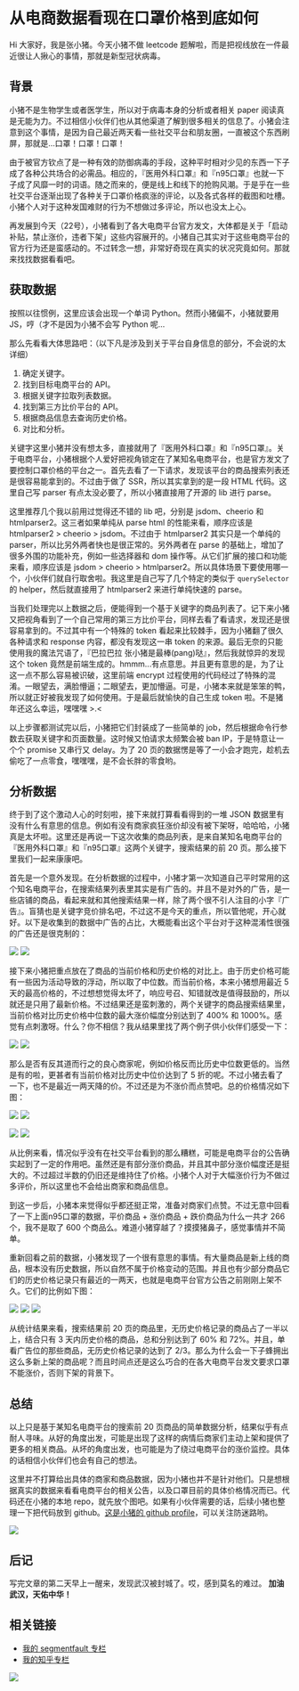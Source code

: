# 从电商数据看现在口罩价格到底如何

Hi 大家好，我是张小猪。今天小猪不做 leetcode 题解啦，而是把视线放在一件最近很让人揪心的事情，那就是新型冠状病毒。

## 背景

小猪不是生物学生或者医学生，所以对于病毒本身的分析或者相关 paper 阅读真是无能为力。不过相信小伙伴们也从其他渠道了解到很多相关的信息了。小猪会注意到这个事情，是因为自己最近两天看一些社交平台和朋友圈，一直被这个东西刷屏，那就是...口罩！口罩！口罩！

由于被官方钦点了是一种有效的防御病毒的手段，这种平时相对少见的东西一下子成了各种公共场合的必需品。相应的，『医用外科口罩』和『n95口罩』也就一下子成了风靡一时的词语。随之而来的，便是线上和线下的抢购风潮。于是乎在一些社交平台逐渐出现了各种关于口罩价格疯涨的评论，以及各式各样的截图和吐槽。小猪个人对于这种发国难财的行为不想做过多评论，所以也没太上心。

再发展到今天（22号），小猪看到了各大电商平台官方发文，大体都是关于「启动补贴，禁止涨价，违者下架」这些内容展开的。小猪自己其实对于这些电商平台的官方行为还是蛮感动的。不过转念一想，非常好奇现在真实的状况究竟如何。那就来找找数据看看吧。

## 获取数据

按照以往惯例，这里应该会出现一个单词 Python。然而小猪偏不，小猪就要用 JS，哼（才不是因为小猪不会写 Python 呢...

那么先看看大体思路吧：（以下凡是涉及到关于平台自身信息的部分，不会说的太详细）

1. 确定关键字。
2. 找到目标电商平台的 API。
3. 根据关键字拉取列表数据。
4. 找到第三方比价平台的 API。
5. 根据商品信息去查询历史价格。
6. 对比和分析。

关键字这里小猪并没有想太多，直接就用了『医用外科口罩』和『n95口罩』。关于电商平台，小猪根据个人爱好把视角锁定在了某知名电商平台，也是官方发文了要控制口罩价格的平台之一。首先去看了一下请求，发现该平台的商品搜索列表还是很容易能拿到的。不过由于做了 SSR，所以其实拿到的是一段 HTML 代码。这里自己写 parser 有点太没必要了，所以小猪直接用了开源的 lib 进行 parse。

这里推荐几个我以前用过觉得还不错的 lib 吧，分别是 jsdom、cheerio 和 htmlparser2。这三者如果单纯从 parse html 的性能来看，顺序应该是 htmlparser2 > cheerio > jsdom。不过由于 htmlparser2 其实只是一个单纯的 parser，所以比另外两者快也是很正常的。另外两者在 parse 的基础上，增加了很多外围的功能补充，例如一些选择器和 dom 操作等。从它们扩展的接口和功能来看，顺序应该是 jsdom > cheerio > htmlparser2。所以具体场景下要使用哪一个，小伙伴们就自行取舍啦。我这里是自己写了几个特定的类似于 `querySelector` 的 helper，然后就直接用了 htmlparser2 来进行单纯快速的 parse。

当我们处理完以上数据之后，便能得到一个基于关键字的商品列表了。记下来小猪又把视角看到了一个自己常用的第三方比价平台，同样去看了看请求，发现还是很容易拿到的。不过其中有一个特殊的 token 看起来比较棘手，因为小猪翻了很久各种请求和 response 内容，都没有发现这一串 token 的来源。最后无奈的只能使用我的魔法咒语了，『巴拉巴拉 张小猪是最棒(pang)哒』，然后我就惊异的发现这个 token 竟然是前端生成的。hmmm...有点意思。并且更有意思的是，为了让这一点不那么容易被识破，这里前端 encrypt 过程使用的代码经过了特殊的混淆。一眼望去，满脸懵逼；二眼望去，更加懵逼。可是，小猪本来就是笨笨的鸭，所以就正好被我发现了如何使用。于是最后就愉快的自己生成 token 啦。不是猪年还这么幸运，嘿嘿嘿 >.<

以上步骤都测试完以后，小猪把它们封装成了一些简单的 job，然后根据命令行参数去获取关键字和页面数量。这时候又怕请求太频繁会被 ban IP，于是特意让一个个 promise 又串行又 delay。为了 20 页的数据愣是等了一小会才跑完，趁机去偷吃了一点零食，嘿嘿嘿，是不会长胖的零食哟。

## 分析数据

终于到了这个激动人心的时刻啦，接下来就打算看看得到的一堆 JSON 数据里有没有什么有意思的信息。例如有没有商家疯狂涨价却没有被下架呀，哈哈哈，小猪真是太坏啦。这里还是再说一下这次收集的商品列表，是来自某知名电商平台的『医用外科口罩』和『n95口罩』这两个关键字，搜索结果的前 20 页。那么接下里我们一起来康康吧。

首先是一个意外发现。在分析数据的过程中，小猪才第一次知道自己平时常用的这个知名电商平台，在搜索结果列表里其实是有广告的。并且不是对外的广告，是一些店铺的商品，看起来就和其他搜索结果一样，除了两个很不引人注目的小字『广告』。盲猜也是关键字竞价排名吧，不过这不是今天的重点，所以管他呢，开心就好。以下是收集到的数据中广告的占比，大概能看出这个平台对于这种混淆性很强的广告还是很克制的：

![](./../resources/ad-0.png)
![](./../resources/ad-1.png)

接下来小猪把重点放在了商品的当前价格和历史价格的对比上。由于历史价格可能有一些因为活动导致的浮动，所以取了中位数。而当前价格，本来小猪想用最近 5 天的最高价格的，不过想想觉得太坏了，响应号召、知错就改是值得鼓励的，所以就还是只用了最新价格。不过结果还是蛮刺激的，两个关键字的商品搜索结果里，当前价格对比历史价格中位数的最大涨价幅度分别达到了 400% 和 1000%。感觉有点刺激呀。什么？你不相信？我从结果里找了两个例子供小伙伴们感受一下：

![](../resources/high-price-0.png)
![](../resources/high-price-1.png)

那么是否有反其道而行之的良心商家呢，例如价格反而比历史中位数更低的。当然是有的啦，更甚者有当前价格对比历史中位价达到了 5 折的呢。不过小猪去看了一下，也不是最近一两天降的价。不过还是为不涨价而点赞吧。总的价格情况如下图：

![](../resources/price-0.png)
![](../resources/price-1.png)

![](../resources/ratio-0.png)
![](../resources/ratio-1.png)

从比例来看，情况似乎没有在社交平台看到的那么糟糕，可能是电商平台的公告确实起到了一定的作用吧。虽然还是有部分涨价商品，并且其中部分涨价幅度还是挺大的。不过超过半数的仍旧还是维持住了价格。小猪个人对于大幅涨价行为不做过多评价，所以这里也不会给出商家和商品信息。

到这一步后，小猪本来觉得似乎都还挺正常，准备对商家们点赞。不过无意中回看了一下上面n95口罩的数据，平价商品 + 涨价商品 + 跌价商品为什么一共才 266 个，我不是取了 600 个商品么。难道小猪穿越了？摸摸猪鼻子，感觉事情并不简单。

重新回看之前的数据，小猪发现了一个很有意思的事情。有大量商品是新上线的商品，根本没有历史数据，所以自然不属于价格变动的范围。并且也有少部分商品它们的历史价格记录只有最近的一两天，也就是电商平台官方公告之前刚刚上架不久。它们的比例如下图：

![](../resources/history-0.png)
![](../resources/history-1.png)
![](../resources/history-ad-0.png)

从统计结果来看，搜索结果前 20 页的商品里，无历史价格记录的商品占了一半以上，结合只有 3 天内历史价格的商品，总和分别达到了 60% 和 72%。并且，单看广告位的那些商品，无历史价格记录的达到了 2/3。那么为什么会一下子蜂拥出这么多新上架的商品呢？而且时间点还是这么巧合的在各大电商平台发文要求口罩不能涨价，否则下架的背景下。

## 总结

以上只是基于某知名电商平台的搜索前 20 页商品的简单数据分析，结果似乎有点耐人寻味。从好的角度出发，可能是出现了这样的病情后商家们主动上架和提供了更多的相关商品。从坏的角度出发，也可能是为了绕过电商平台的涨价监控。具体的话相信小伙伴们也会有自己的想法。

这里并不打算给出具体的商家和商品数据，因为小猪也并不是针对他们。只是想根据真实的数据来看看电商平台的相关公告，以及口罩目前的具体价格情况而已。代码还在小猪的本地 repo，就先放个图吧。如果有小伙伴需要的话，后续小猪也整理一下把代码放到 github。[这是小猪的 github profile](https://github.com/poppinlp)，可以关注防迷路哟。

![](../resources/code.png)

## 后记

写完文章的第二天早上一醒来，发现武汉被封城了。哎，感到莫名的难过。
**加油武汉，天佑中华！**

## 相关链接

- [我的 segmentfault 专栏](https://segmentfault.com/blog/zxzfbz)
- [我的知乎专栏](https://zhuanlan.zhihu.com/zxzfbz)

![](../resources/qrcode_green.jpeg)
